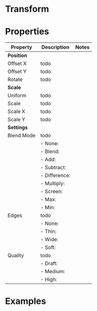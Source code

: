 # Transform


# Properties


| Property | Description | Notes | 
| -------- | ----------- | ----- |
| **Position** |  | | 
| Offset X | todo | |
| Offset Y | todo | |
| Rotate | todo | |
| **Scale** |  | | 
| Uniform | todo | |
| Scale | todo | |
| Scale X | todo | |
| Scale Y | todo | |
| **Settings** |  | | 
| Blend Mode | todo | |
| | - None: <desc> | |
| | - Blend: <desc> | |
| | - Add: <desc> | |
| | - Subtract: <desc> | |
| | - Difference: <desc> | |
| | - Multiply: <desc> | |
| | - Screen: <desc> | |
| | - Max: <desc> | |
| | - Min: <desc> | |
| Edges | todo | |
| | - None: <desc> | |
| | - Thin: <desc> | |
| | - Wide: <desc> | |
| | - Soft: <desc> | |
| Quality | todo | |
| | - Draft: <desc> | |
| | - Medium: <desc> | |
| | - High: <desc> | |




# Examples
